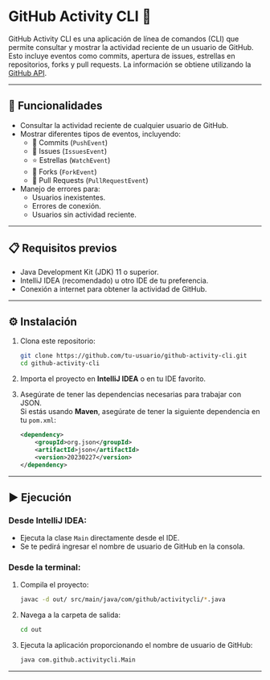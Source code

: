 # GitHub Activity CLI 🚀

GitHub Activity CLI es una aplicación de línea de comandos (CLI) que permite consultar y mostrar la actividad reciente de un usuario de GitHub. Esto incluye eventos como commits, apertura de issues, estrellas en repositorios, forks y pull requests. La información se obtiene utilizando la [GitHub API](https://docs.github.com/en/rest).

---

## 🚀 Funcionalidades

- Consultar la actividad reciente de cualquier usuario de GitHub.
- Mostrar diferentes tipos de eventos, incluyendo:
    - 🚀 Commits (`PushEvent`)
    - 🐞 Issues (`IssuesEvent`)
    - ⭐ Estrellas (`WatchEvent`)
    - 🍴 Forks (`ForkEvent`)
    - 🔄 Pull Requests (`PullRequestEvent`)
- Manejo de errores para:
    - Usuarios inexistentes.
    - Errores de conexión.
    - Usuarios sin actividad reciente.

---

## 📋 Requisitos previos

- Java Development Kit (JDK) 11 o superior.
- IntelliJ IDEA (recomendado) u otro IDE de tu preferencia.
- Conexión a internet para obtener la actividad de GitHub.

---

## ⚙️ Instalación

1. Clona este repositorio:
    ```bash
    git clone https://github.com/tu-usuario/github-activity-cli.git
    cd github-activity-cli
    ```

2. Importa el proyecto en **IntelliJ IDEA** o en tu IDE favorito.

3. Asegúrate de tener las dependencias necesarias para trabajar con JSON.  
   Si estás usando **Maven**, asegúrate de tener la siguiente dependencia en tu `pom.xml`:
    ```xml
    <dependency>
        <groupId>org.json</groupId>
        <artifactId>json</artifactId>
        <version>20230227</version>
    </dependency>
    ```

---

## ▶️ Ejecución

### **Desde IntelliJ IDEA:**
- Ejecuta la clase `Main` directamente desde el IDE.
- Se te pedirá ingresar el nombre de usuario de GitHub en la consola.

### **Desde la terminal:**
1. Compila el proyecto:
    ```bash
    javac -d out/ src/main/java/com/github/activitycli/*.java
    ```
2. Navega a la carpeta de salida:
    ```bash
    cd out
    ```
3. Ejecuta la aplicación proporcionando el nombre de usuario de GitHub:
    ```bash
    java com.github.activitycli.Main
    ```

---



